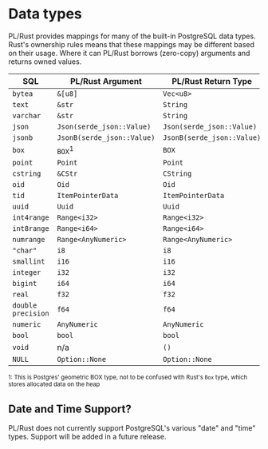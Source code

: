 # Data types

PL/Rust provides mappings for many of the built-in PostgreSQL data types.  Rust's ownership rules means that these
mappings may be different based on their usage.  Where it can PL/Rust borrows (zero-copy) arguments and returns
owned values.

| SQL                | PL/Rust Argument           | PL/Rust Return Type        |
|--------------------|----------------------------|----------------------------|
| `bytea`            | `&[u8]`                    | `Vec<u8>`                  |
| `text`             | `&str`                     | `String`                   |
| `varchar`          | `&str`                     | `String`                   |
| `json`             | `Json(serde_json::Value)`  | `Json(serde_json::Value)`  |
| `jsonb`            | `JsonB(serde_json::Value)` | `JsonB(serde_json::Value)` |
| `box`              | `BOX`<sup>1</sup>          | `BOX`                      |
| `point`            | `Point`                    | `Point`                    |
| `cstring`          | `&CStr`                    | `CString`                  |
| `oid`              | `Oid`                      | `Oid`                      |
| `tid`              | `ItemPointerData`          | `ItemPointerData`          |
| `uuid`             | `Uuid`                     | `Uuid`                     |
| `int4range`        | `Range<i32>`               | `Range<i32>`               |
| `int8range`        | `Range<i64>`               | `Range<i64>`               |
| `numrange`         | `Range<AnyNumeric>`        | `Range<AnyNumeric>`        |
| `"char"`           | `i8`                       | `i8`                       |
| `smallint`         | `i16`                      | `i16`                      |
| `integer`          | `i32`                      | `i32`                      |
| `bigint`           | `i64`                      | `i64`                      |
| `real`             | `f32`                      | `f32`                      |
| `double precision` | `f64`                      | `f64`                      |
| `numeric`          | `AnyNumeric`               | `AnyNumeric`               |
| `bool`             | `bool`                     | `bool`                     |
| `void`             | n/a                        | `()`                       |
| `NULL`             | `Option::None`             | `Option::None`             |

<sup>1: This is Postgres' geometric BOX type, not to be confused with Rust's `Box` type, which stores allocated data on the heap</sup>


## Date and Time Support?

PL/Rust does not currently support PostgreSQL's various "date" and "time" types.  Support will be added in a future
release.

